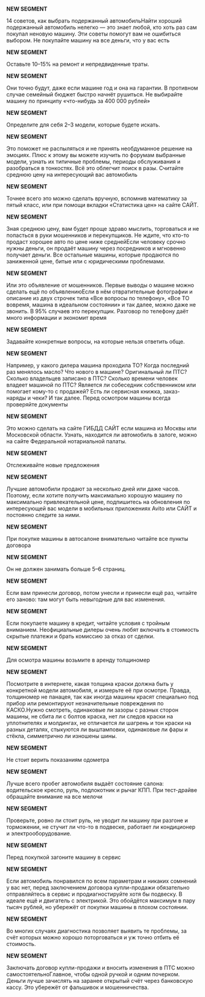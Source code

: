 **NEW SEGMENT**

﻿14 советов, как выбрать подержанный  автомобильНайти хороший подержанный автомобиль нелегко — это знает любой, кто хоть раз сам покупал неновую машину. Эти советы помогут вам не ошибиться выбором. Не покупайте машину на все деньги, что у вас есть 

**NEW SEGMENT**

Оставьте 10–15% на ремонт и непредвиденные траты. 

**NEW SEGMENT**

 Они точно будут, даже если машине год и она на гарантии. В противном случае семейный бюджет быстро начнёт рушиться. Не выбирайте машину по принципу «что-нибудь за 400 000 рублей» 

**NEW SEGMENT**

Определите для себя 2–3 модели, которые будете искать. 

**NEW SEGMENT**

 Это поможет не распыляться и не принять необдуманное решение на эмоциях. Плюс к этому вы можете изучить по форумам выбранные модели, узнать их типичные проблемы, периоды обслуживания и разобраться в тонкостях. Всё это облегчит поиск в разы. Считайте среднюю цену на интересующий вас автомобиль 

**NEW SEGMENT**

Точнее всего это можно сделать вручную, вспомнив математику за пятый класс, или при помощи вкладки «Статистика цен» на сайте САЙТ. 

**NEW SEGMENT**

 Зная среднюю цену, вам будет проще здраво мыслить, торговаться и не попасться в руки мошенников и перекупщиков. Не ждите, что кто-то продаст хорошее авто по цене ниже среднейЕсли человеку срочно нужны деньги, он продаёт машину через посредников и мгновенно получает деньги. Все остальные машины, которые продаются по заниженной цене, битые или с юридическими проблемами. 

**NEW SEGMENT**

 Или это объявление от мошенников. Первые выводы о машине можно сделать ещё по объявлениюЕсли в нём отвратительные фотографии и описание из двух строчек типа «Все вопросы по телефону», «Все ТО вовремя, машина в идеальном состоянии» и так далее, можно даже не звонить. В 95% случаев это перекупщик. Разговор по телефону даёт много информации и экономит время 

**NEW SEGMENT**

Задавайте конкретные вопросы, на которые нельзя ответить обще. 

**NEW SEGMENT**

 Например, у какого дилера машина проходила ТО? Когда последний раз менялось масло? Что нового в машине? Оригинальный ли ПТС? Сколько владельцев записано в ПТС? Сколько времени человек владеет машиной по ПТС? Является ли собеседник собственником или помогает кому-то с продажей? Есть ли сервисная книжка, заказ-наряды и чеки? И так далее. Перед осмотром машины всегда проверяйте документы 

**NEW SEGMENT**

Это можно сделать на сайте ГИБДД САЙТ если машина из Москвы или Московской области. Узнать, находится ли автомобиль в залоге, можно на сайте Федеральной нотариальной палаты. 

**NEW SEGMENT**

 Отслеживайте новые предложения 

**NEW SEGMENT**

Лучшие автомобили продают за несколько дней или даже часов. Поэтому, если хотите получить максимально хорошую машину по максимально привлекательной цене, подпишитесь на обновления по интересующей вас модели в мобильных приложениях Avito или САЙТ и постоянно следите за ними. 

**NEW SEGMENT**

 При покупке машины в автосалоне внимательно читайте все пункты договора 

**NEW SEGMENT**

Он не должен занимать больше 5–6 страниц. 

**NEW SEGMENT**

 Если вам принесли договор, потом унесли и принесли ещё раз, читайте его заново: там могут быть невыгодные для вас изменения. 

**NEW SEGMENT**

 Если покупаете машину в кредит, читайте условия с тройным вниманием. Неофициальные дилеры очень любят включать в стоимость скрытые платежи и брать комиссию за отказ от сделки. 

**NEW SEGMENT**

 Для осмотра машины возьмите в аренду толщиномер 

**NEW SEGMENT**

Посмотрите в интернете, какая толщина краски должна быть у конкретной модели автомобиля, и измерьте её при осмотре. Правда, толщиномер не панацея, так как иногда машины красят специально под прибор или ремонтируют незначительные повреждения по КАСКО.Нужно смотреть, одинаковые ли зазоры с разных сторон машины, не сбита ли с болтов краска, нет ли следов краски на уплотнителях и молдингах, не отличается ли шагрень и тон краски на разных деталях, стыкуются ли выштамповки, одинаковые ли фары и стёкла, симметрично ли изношены шины. 

**NEW SEGMENT**

 Не стоит верить показаниям одометра 

**NEW SEGMENT**

Лучше всего пробег автомобиля выдаёт состояние салона: водительское кресло, руль, подлокотник и рычаг КПП. При тест-драйве обращайте внимание на все мелочи 

**NEW SEGMENT**

Проверьте, ровно ли стоит руль, не уводит ли машину при разгоне и торможении, не стучит ли что-то в подвеске, работает ли кондиционер и электрооборудование. 

**NEW SEGMENT**

 Перед покупкой загоните машину в сервис 

**NEW SEGMENT**

Если автомобиль понравился по всем параметрам и никаких сомнений у вас нет, перед заключением договора купли-продажи обязательно отправляйтесь в сервис и продиагностируйте хотя бы подвеску. В идеале ещё и двигатель с электрикой. Это обойдётся максимум в пару тысяч рублей, но убережёт от покупки машины в плохом состоянии. 

**NEW SEGMENT**

 Во многих случаях диагностика позволяет выявить те проблемы, за счёт которых можно хорошо поторговаться и уж точно отбить её стоимость. 

**NEW SEGMENT**

 Заключать договор купли-продажи и вносить изменения в ПТС можно самостоятельноГлавное, чтобы одной ручкой и одним почерком. Деньги лучше зачислять на заранее открытый счёт через банковскую кассу. Это убережёт от фальшивок и мошенничества. 

